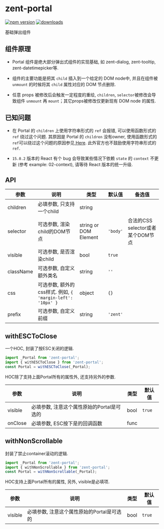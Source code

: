 # zent-portal

[![npm version](https://img.shields.io/npm/v/zent-portal.svg?style=flat)](https://www.npmjs.com/package/zent-portal) [![downloads](https://img.shields.io/npm/dt/zent-portal.svg)](https://www.npmjs.com/package/zent-portal)

基础弹出组件

## 组件原理

-   Portal 组件是绝大部分弹出式组件的实现基础, 如 zent-dialog, zent-tooltip, zent-datetimepicker等.

-   组件的主要功能是把其 `child` 插入到一个给定的 DOM node中, 并且在组件被 `unmount` 的时候将其 `child` 属性对应的 DOM 节点删除.

-   任意 props 被修改后会触发一定程度的重绘, `children`, `selector`被修改会导致组件 `unmount` 再 `mount`；其它props被修改仅更新现有 DOM node 的属性.

## 已知问题

-  在 Portal 的 `children` 上使用字符串形式的 `ref` 会报错, 可以使用函数形式的 `ref` 绕过这个问题. 其原因是 Portal 的 `children` 没有owner, 使用函数形式的`ref`可以绕过这个问题的原因参见[ Here](https://github.com/facebook/react/blob/v15.0.2/src/renderers/shared/reconciler/ReactRef.js#L18). 此外官方也不鼓励使用字符串形式的 `ref`.

-  `15.0.2` 版本的 React 有个 bug 会导致某些情况下依赖 `state` 的 `context` 不更新 (参考 example: 02-context), 请等待 React 版本的统一升级.

## API

| 参数        | 说明                                              | 类型                    | 默认值      | 备选值                      |
| --------- | ----------------------------------------------- | --------------------- | -------- | ------------------------ |
| children  | 必填参数, 只支持一个child                                | string                |          |                          |
| selector  | 可选参数, 渲染child的DOM节点                             | string or DOM Element | `'body'` | 合法的CSS selector或者某个DOM节点 |
| visible   | 可选参数, 是否渲染child                                 | bool                  | `true`   |                          |
| className | 可选参数, 自定义额外类名                                   | string                | `''`     |                          |
| css       | 可选参数, 额外的css样式. 例如, `{ 'margin-left': '10px' }` | object                | `{}`     |                          |
| prefix    | 可选参数, 自定义前缀                                     | string                | `'zent'` |                          |

## withESCToClose

一个HOC, 封装了按ESC关闭的逻辑.

```js
import _Portal from 'zent-portal';
import { withESCToClose } from 'zent-portal';
const Portal = withESCToClose(_Portal);
```

HOC除了支持上面Portal所有的属性外, 还支持另外的参数.

| 参数      | 说明                        | 类型   | 默认值    |
| ------- | ------------------------- | ---- | ------ |
| visible | 必填参数, 注意这个属性原始的Portal是可选的 | bool | `true` |
| onClose | 必填参数, ESC按下是的回调函数         | func |    |   |

## withNonScrollable

封装了禁止container滚动的逻辑.

```js
import _Portal from 'zent-portal';
import { withNonScrollable } from 'zent-portal';
const Portal = withNonScrollable(_Portal);
```

HOC支持上面Portal所有的属性, 另外, visible是必填项.

| 参数      | 说明                        | 类型   | 默认值    |
| ------- | ------------------------- | ---- | ------ |
| visible | 必填参数, 注意这个属性原始的Portal是可选的 | bool | `true` |
